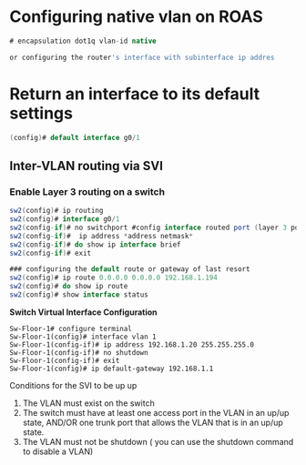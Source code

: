 # Configuring native vlan on ROAS

```groovy
# encapsulation dot1q vlan-id native

or configuring the router's interface with subinterface ip addres
```

# Return an interface to its default settings

```groovy
(config)# default interface g0/1
```

## Inter-VLAN routing via SVI

### Enable Layer 3 routing on a switch

```groovy
sw2(config)# ip routing
sw2(config)# interface g0/1
sw2(config-if)# no switchport #config interface routed port (layer 3 port)
sw2(config-if)#  ip address *address netmask*
sw2(config-if)# do show ip interface brief
sw2(config-if)# exit

### configuring the default route or gateway of last resort
sw2(config)# ip route 0.0.0.0 0.0.0.0 192.168.1.194
sw2(config)# do show ip route
sw2(config)# show interface status
```

**Switch Virtual Interface Configuration**

```notion
Sw-Floor-1# configure terminal
Sw-Floor-1(config)# interface vlan 1
Sw-Floor-1(config-if)# ip address 192.168.1.20 255.255.255.0
Sw-Floor-1(config-if)# no shutdown
Sw-Floor-1(config-if)# exit
Sw-Floor-1(config)# ip default-gateway 192.168.1.1
```

Conditions for the SVI to be up up

1. The VLAN must exist on the switch
2. The switch must have at least one access port in the VLAN in an up/up state, AND/OR one trunk port that allows the VLAN that is in an up/up state.
3. The VLAN must not be shutdown ( you can use the shutdown command to disable a VLAN)